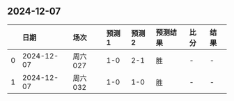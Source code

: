 

## 2024-12-07

|    | 日期       | 场次    | 预测1   | 预测2   | 预测结果   | 比分   | 结果   |
|---:|:-----------|:--------|:--------|:--------|:-----------|:-------|:-------|
|  0 | 2024-12-07 | 周六027 | 1-0     | 2-1     | 胜         | -      | -      |
|  1 | 2024-12-07 | 周六032 | 1-0     | 1-0     | 胜         | -      | -      |

